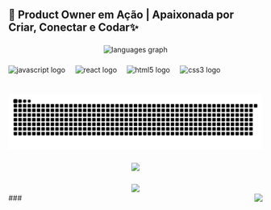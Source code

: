 <h2 align="left">🚀 Product Owner em Ação | Apaixonada por Criar, Conectar e Codar✨</h2>

###

<div align="center">
  <img src="https://github-readme-stats.vercel.app/api/top-langs?username=Steffany-cyber&locale=en&hide_title=false&layout=compact&card_width=320&langs_count=5&theme=dracula&hide_border=false" height="150" alt="languages graph"  />
</div>

###

<div align="left">
  <img src="https://cdn.jsdelivr.net/gh/devicons/devicon/icons/javascript/javascript-original.svg" height="30" alt="javascript logo"  />
  <img width="12" />
  <img src="https://cdn.jsdelivr.net/gh/devicons/devicon/icons/react/react-original.svg" height="30" alt="react logo"  />
  <img width="12" />
  <img src="https://cdn.jsdelivr.net/gh/devicons/devicon/icons/html5/html5-original.svg" height="30" alt="html5 logo"  />
  <img width="12" />
  <img src="https://cdn.jsdelivr.net/gh/devicons/devicon/icons/css3/css3-original.svg" height="30" alt="css3 logo"  />
</div>

<div align="left">
</div>

###

<br clear="both">

<img src="https://raw.githubusercontent.com/Steffany-cyber/Steffany-cyber/output/snake.svg" alt="Snake animation" />

###

<div align="center">
  <img src="https://visitor-badge.laobi.icu/badge?page_id=Steffany-cyber.Steffany-cyber&left_color=turquoise&right_color=orchid"  />
</div>

###

<div align="center">
  <img height="200" src="https://media3.giphy.com/media/v1.Y2lkPTc5MGI3NjExcnI0ejlhZWI3bXhqcXR6Z2pvOXNkNDc2YzVibjdtZ3d2ajMzNnU1NiZlcD12MV9pbnRlcm5hbF9naWZfYnlfaWQmY3Q9Zw/fuJPZBIIqzbt1kAYVc/giphy.gif"  />
</div>
<img align="right" height="150" src="https://media1.giphy.com/media/v1.Y2lkPTc5MGI3NjExbWxqZXRzbjF1djFkYnF6bmQ5M2V0N2Y3dzQ2a2s2dzJnZ25za2F1cSZlcD12MV9pbnRlcm5hbF9naWZfYnlfaWQmY3Q9Zw/begSgSG5lCl8bxkBiv/giphy.gif"  />
###
